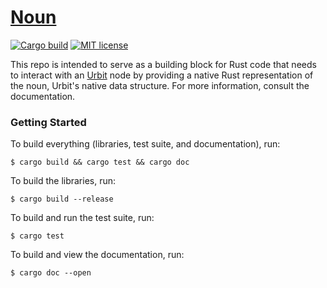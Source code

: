 # [Noun](https://developers.urbit.org/reference/glossary/noun)

[![Cargo build](https://github.com/mcevoypeter/noun/actions/workflows/cargo-build.yml/badge.svg)](https://github.com/mcevoypeter/noun/actions/workflows/cargo-build.yml)
[![MIT license](https://img.shields.io/badge/license-MIT-blue.svg)](./LICENSE.txt)

This repo is intended to serve as a building block for Rust code that needs to
interact with an [Urbit](https://urbit.org) node by providing a native Rust
representation of the noun, Urbit's native data structure. For more information,
consult the documentation.

### Getting Started

To build everything (libraries, test suite, and documentation), run:
```console
$ cargo build && cargo test && cargo doc
```

To build the libraries, run:
```console
$ cargo build --release
```

To build and run the test suite, run:
```console
$ cargo test
```

To build and view the documentation, run:
```console
$ cargo doc --open
```
